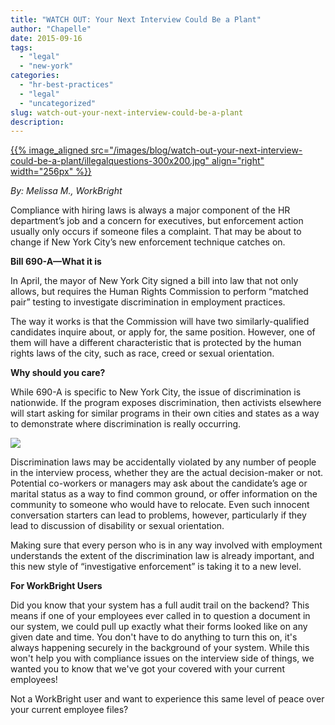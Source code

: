 ```yaml
---
title: "WATCH OUT: Your Next Interview Could Be a Plant"
author: "Chapelle"
date: 2015-09-16
tags:
  - "legal"
  - "new-york"
categories:
  - "hr-best-practices"
  - "legal"
  - "uncategorized"
slug: watch-out-your-next-interview-could-be-a-plant
description: 
---
```

[{{% image_aligned src="/images/blog/watch-out-your-next-interview-could-be-a-plant/illegalquestions-300x200.jpg" align="right" width="256px" %}}](https://workbright.com/wp-content/uploads/2015/09/illegalquestions.jpg)  
  
  
  
_By: Melissa M., WorkBright_  
  
Compliance with hiring laws is always a major component of the HR department’s job and a concern for executives, but enforcement action usually only occurs if someone files a complaint. That may be about to change if New York City’s new enforcement technique catches on.  
  
**Bill 690-A—What it is**  
  
In April, the mayor of New York City signed a bill into law that not only allows, but requires the Human Rights Commission to perform “matched pair” testing to investigate discrimination in employment practices.  
  
The way it works is that the Commission will have two similarly-qualified candidates inquire about, or apply for, the same position. However, one of them will have a different characteristic that is protected by the human rights laws of the city, such as race, creed or sexual orientation.  
  
**Why should you care?**  
  
While 690-A is specific to New York City, the issue of discrimination is nationwide. If the program exposes discrimination, then activists elsewhere will start asking for similar programs in their own cities and states as a way to demonstrate where discrimination is really occurring.  
  
[![](/images/blog/watch-out-your-next-interview-could-be-a-plant/Blog-Pic-Interview-300x225.jpg)](https://workbright.com/wp-content/uploads/2015/09/Blog-Pic-Interview.jpg)  
  
Discrimination laws may be accidentally violated by any number of people in the interview process, whether they are the actual decision-maker or not. Potential co-workers or managers may ask about the candidate’s age or marital status as a way to find common ground, or offer information on the community to someone who would have to relocate. Even such innocent conversation starters can lead to problems, however, particularly if they lead to discussion of disability or sexual orientation.  
  
Making sure that every person who is in any way involved with employment understands the extent of the discrimination law is already important, and this new style of “investigative enforcement” is taking it to a new level.  
  
**For WorkBright Users**  
  
Did you know that your system has a full audit trail on the backend? This means if one of your employees ever called in to question a document in our system, we could pull up exactly what their forms looked like on any given date and time. You don't have to do anything to turn this on, it's always happening securely in the background of your system. While this won't help you with compliance issues on the interview side of things, we wanted you to know that we've got your covered with your current employees!  
  
Not a WorkBright user and want to experience this same level of peace over your current employee files?
